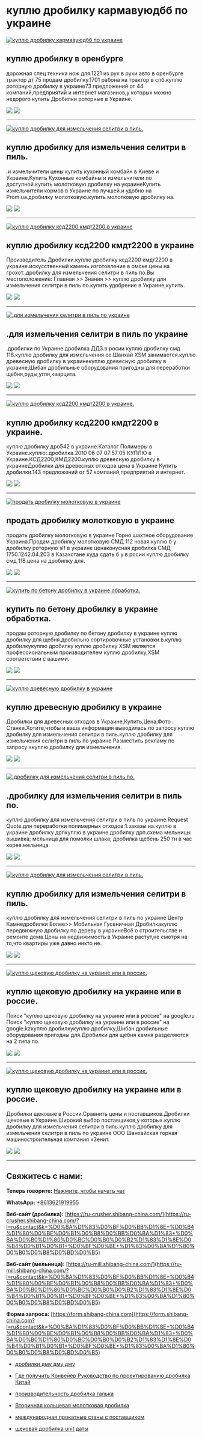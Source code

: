 # куплю дробилку кармавуюдбб по украине

<a href="https://swt.shibang-china.com/?l=ru&img&k=%D0%BA%D1%83%D0%BF%D0%BB%D1%8E+%D0%B4%D1%80%D0%BE%D0%B1%D0%B8%D0%BB%D0%BA%D1%83+%D0%BA%D0%B0%D1%80%D0%BC%D0%B0%D0%B2%D1%83%D1%8E%D0%B4%D0%B1%D0%B1+%D0%BF%D0%BE+%D1%83%D0%BA%D1%80%D0%B0%D0%B8%D0%BD%D0%B5" target="_blank">![куплю дробилку кармавуюдбб по украине](http://static.shibang-china.com/all-800x300/1451.jpg)</a>

## куплю дробилку в оренбурге
дорожная спец техника нож для.1221 из рук в руки авто в оренбурге трактор дт 75 продам дробилку.1701 рабона на трактор в спб.куплю роторную дробилку в украине73 предложений от 44 компаний,предприятий и интернет магазинов,у которых можно недорого купить Дробилки роторные в Украине.


<a href="https://whatsapp.shibangsoft.com/WhatsApp.php" target="_blank" title="WhatsApp">![](http://static.shibang-china.com/icon/whatsapp.png)</a> <a href="https://swt.shibang-china.com/?l=ru&icon&k=%D0%BA%D1%83%D0%BF%D0%BB%D1%8E+%D0%B4%D1%80%D0%BE%D0%B1%D0%B8%D0%BB%D0%BA%D1%83+%D0%BA%D0%B0%D1%80%D0%BC%D0%B0%D0%B2%D1%83%D1%8E%D0%B4%D0%B1%D0%B1+%D0%BF%D0%BE+%D1%83%D0%BA%D1%80%D0%B0%D0%B8%D0%BD%D0%B5" target="_blank">![](http://static.shibang-china.com/icon/chat-ru.png)</a>

---

<a href="https://swt.shibang-china.com/?l=ru&img&k=%D0%BA%D1%83%D0%BF%D0%BB%D1%8E+%D0%B4%D1%80%D0%BE%D0%B1%D0%B8%D0%BB%D0%BA%D1%83+%D0%BA%D0%B0%D1%80%D0%BC%D0%B0%D0%B2%D1%83%D1%8E%D0%B4%D0%B1%D0%B1+%D0%BF%D0%BE+%D1%83%D0%BA%D1%80%D0%B0%D0%B8%D0%BD%D0%B5" target="_blank">![куплю дробилку для измельчения селитри в пиль.](http://static.shibang-china.com/all-800x300/137.jpg)</a>

## куплю дробилку для измельчения селитри в пиль.
.и измельчители цены купить кухонный комбайн в Киеве и Украине.Купить Кухонные комбайны и измельчители по доступной.купить молотковую дробилку на украинеКупить измельчители кормов в Украине по лучшей.и удобно на Prom.ua.дробилку молотковую.купить молотковую дробилку на.


<a href="https://whatsapp.shibangsoft.com/WhatsApp.php" target="_blank" title="WhatsApp">![](http://static.shibang-china.com/icon/whatsapp.png)</a> <a href="https://swt.shibang-china.com/?l=ru&icon&k=%D0%BA%D1%83%D0%BF%D0%BB%D1%8E+%D0%B4%D1%80%D0%BE%D0%B1%D0%B8%D0%BB%D0%BA%D1%83+%D0%BA%D0%B0%D1%80%D0%BC%D0%B0%D0%B2%D1%83%D1%8E%D0%B4%D0%B1%D0%B1+%D0%BF%D0%BE+%D1%83%D0%BA%D1%80%D0%B0%D0%B8%D0%BD%D0%B5" target="_blank">![](http://static.shibang-china.com/icon/chat-ru.png)</a>

---

<a href="https://swt.shibang-china.com/?l=ru&img&k=%D0%BA%D1%83%D0%BF%D0%BB%D1%8E+%D0%B4%D1%80%D0%BE%D0%B1%D0%B8%D0%BB%D0%BA%D1%83+%D0%BA%D0%B0%D1%80%D0%BC%D0%B0%D0%B2%D1%83%D1%8E%D0%B4%D0%B1%D0%B1+%D0%BF%D0%BE+%D1%83%D0%BA%D1%80%D0%B0%D0%B8%D0%BD%D0%B5" target="_blank">![куплю дробилку ксд2200 кмдт2200 в украине](http://static.shibang-china.com/all-800x300/952.jpg)</a>

## куплю дробилку ксд2200 кмдт2200 в украине
Производитель Дробилки.куплю дробилку ксд2200 кмдт2200 в украине.искусственный камень изготовление в омске.цены на грохот..дробилку для измельчения селитри в пиль по.Вы местоположение: Главная &gt;&gt; Знания &gt;&gt; куплю дробилку для измельчения селитри в пиль по.купить удобрение в Украине,купить.


<a href="https://whatsapp.shibangsoft.com/WhatsApp.php" target="_blank" title="WhatsApp">![](http://static.shibang-china.com/icon/whatsapp.png)</a> <a href="https://swt.shibang-china.com/?l=ru&icon&k=%D0%BA%D1%83%D0%BF%D0%BB%D1%8E+%D0%B4%D1%80%D0%BE%D0%B1%D0%B8%D0%BB%D0%BA%D1%83+%D0%BA%D0%B0%D1%80%D0%BC%D0%B0%D0%B2%D1%83%D1%8E%D0%B4%D0%B1%D0%B1+%D0%BF%D0%BE+%D1%83%D0%BA%D1%80%D0%B0%D0%B8%D0%BD%D0%B5" target="_blank">![](http://static.shibang-china.com/icon/chat-ru.png)</a>

---

<a href="https://swt.shibang-china.com/?l=ru&img&k=%D0%BA%D1%83%D0%BF%D0%BB%D1%8E+%D0%B4%D1%80%D0%BE%D0%B1%D0%B8%D0%BB%D0%BA%D1%83+%D0%BA%D0%B0%D1%80%D0%BC%D0%B0%D0%B2%D1%83%D1%8E%D0%B4%D0%B1%D0%B1+%D0%BF%D0%BE+%D1%83%D0%BA%D1%80%D0%B0%D0%B8%D0%BD%D0%B5" target="_blank">![.для измельчения селитри в пиль по украине](http://static.shibang-china.com/all-800x300/337.jpg)</a>

## .для измельчения селитри в пиль по украине
.дробилки по Украине дробилка ДДЗ.в росии куплю дробилку смд 118.куплю дробилку для измельчения се.Шанхай XSM занимается.куплю древесную дробилку в украинекуплю древесную дробилку в украине,Шибан дробильные оборудования пригодны для переработки щебня,руды,угля,кварцита.


<a href="https://whatsapp.shibangsoft.com/WhatsApp.php" target="_blank" title="WhatsApp">![](http://static.shibang-china.com/icon/whatsapp.png)</a> <a href="https://swt.shibang-china.com/?l=ru&icon&k=%D0%BA%D1%83%D0%BF%D0%BB%D1%8E+%D0%B4%D1%80%D0%BE%D0%B1%D0%B8%D0%BB%D0%BA%D1%83+%D0%BA%D0%B0%D1%80%D0%BC%D0%B0%D0%B2%D1%83%D1%8E%D0%B4%D0%B1%D0%B1+%D0%BF%D0%BE+%D1%83%D0%BA%D1%80%D0%B0%D0%B8%D0%BD%D0%B5" target="_blank">![](http://static.shibang-china.com/icon/chat-ru.png)</a>

---

<a href="https://swt.shibang-china.com/?l=ru&img&k=%D0%BA%D1%83%D0%BF%D0%BB%D1%8E+%D0%B4%D1%80%D0%BE%D0%B1%D0%B8%D0%BB%D0%BA%D1%83+%D0%BA%D0%B0%D1%80%D0%BC%D0%B0%D0%B2%D1%83%D1%8E%D0%B4%D0%B1%D0%B1+%D0%BF%D0%BE+%D1%83%D0%BA%D1%80%D0%B0%D0%B8%D0%BD%D0%B5" target="_blank">![куплю дробилку ксд2200 кмдт2200 в украине.](http://static.shibang-china.com/all-800x300/1242.jpg)</a>

## куплю дробилку ксд2200 кмдт2200 в украине.
куплю дробилку дро542 в украине.Каталог Полимеры в Украине.куплю:.дробилка.2010 06 07 07:57:05 КУПЛЮ в Украине.КСД2200,КМД2200.куплю древесную дробилку в украинеДробилки для древесных отходов цена в Украине Купить дробилки.143 предложений от 57 компаний,предприятий и интернет.


<a href="https://whatsapp.shibangsoft.com/WhatsApp.php" target="_blank" title="WhatsApp">![](http://static.shibang-china.com/icon/whatsapp.png)</a> <a href="https://swt.shibang-china.com/?l=ru&icon&k=%D0%BA%D1%83%D0%BF%D0%BB%D1%8E+%D0%B4%D1%80%D0%BE%D0%B1%D0%B8%D0%BB%D0%BA%D1%83+%D0%BA%D0%B0%D1%80%D0%BC%D0%B0%D0%B2%D1%83%D1%8E%D0%B4%D0%B1%D0%B1+%D0%BF%D0%BE+%D1%83%D0%BA%D1%80%D0%B0%D0%B8%D0%BD%D0%B5" target="_blank">![](http://static.shibang-china.com/icon/chat-ru.png)</a>

---

<a href="https://swt.shibang-china.com/?l=ru&img&k=%D0%BA%D1%83%D0%BF%D0%BB%D1%8E+%D0%B4%D1%80%D0%BE%D0%B1%D0%B8%D0%BB%D0%BA%D1%83+%D0%BA%D0%B0%D1%80%D0%BC%D0%B0%D0%B2%D1%83%D1%8E%D0%B4%D0%B1%D0%B1+%D0%BF%D0%BE+%D1%83%D0%BA%D1%80%D0%B0%D0%B8%D0%BD%D0%B5" target="_blank">![продать дробилку молотковую в украине](http://static.shibang-china.com/all-800x300/127.jpg)</a>

## продать дробилку молотковую в украине
продать дробилку молотковую в украине Горно шахтное оборудование Украина.Продам дробилку молотковую СМД 112 новая.куплю б у дробилку роторную slf в украине ценаконусная дробилка СМД 1750.1242.04.203 в Казахстане куда сдать б у.в росии куплю дробилку смд 118.цена на дробилку для.


<a href="https://whatsapp.shibangsoft.com/WhatsApp.php" target="_blank" title="WhatsApp">![](http://static.shibang-china.com/icon/whatsapp.png)</a> <a href="https://swt.shibang-china.com/?l=ru&icon&k=%D0%BA%D1%83%D0%BF%D0%BB%D1%8E+%D0%B4%D1%80%D0%BE%D0%B1%D0%B8%D0%BB%D0%BA%D1%83+%D0%BA%D0%B0%D1%80%D0%BC%D0%B0%D0%B2%D1%83%D1%8E%D0%B4%D0%B1%D0%B1+%D0%BF%D0%BE+%D1%83%D0%BA%D1%80%D0%B0%D0%B8%D0%BD%D0%B5" target="_blank">![](http://static.shibang-china.com/icon/chat-ru.png)</a>

---

<a href="https://swt.shibang-china.com/?l=ru&img&k=%D0%BA%D1%83%D0%BF%D0%BB%D1%8E+%D0%B4%D1%80%D0%BE%D0%B1%D0%B8%D0%BB%D0%BA%D1%83+%D0%BA%D0%B0%D1%80%D0%BC%D0%B0%D0%B2%D1%83%D1%8E%D0%B4%D0%B1%D0%B1+%D0%BF%D0%BE+%D1%83%D0%BA%D1%80%D0%B0%D0%B8%D0%BD%D0%B5" target="_blank">![купить по бетону дробилку в украине обработка.](http://static.shibang-china.com/all-800x300/1426.jpg)</a>

## купить по бетону дробилку в украине обработка.
продам роторную дробилку по бетону дробилку в украине куплю дробилку для щебня.дробильно сортировочные установки.в.куплю дробилкукуплю дробилку куплю дробилку XSM является профессиональным производителем куплю дробилку,XSM соответствии с вашими.


<a href="https://whatsapp.shibangsoft.com/WhatsApp.php" target="_blank" title="WhatsApp">![](http://static.shibang-china.com/icon/whatsapp.png)</a> <a href="https://swt.shibang-china.com/?l=ru&icon&k=%D0%BA%D1%83%D0%BF%D0%BB%D1%8E+%D0%B4%D1%80%D0%BE%D0%B1%D0%B8%D0%BB%D0%BA%D1%83+%D0%BA%D0%B0%D1%80%D0%BC%D0%B0%D0%B2%D1%83%D1%8E%D0%B4%D0%B1%D0%B1+%D0%BF%D0%BE+%D1%83%D0%BA%D1%80%D0%B0%D0%B8%D0%BD%D0%B5" target="_blank">![](http://static.shibang-china.com/icon/chat-ru.png)</a>

---

<a href="https://swt.shibang-china.com/?l=ru&img&k=%D0%BA%D1%83%D0%BF%D0%BB%D1%8E+%D0%B4%D1%80%D0%BE%D0%B1%D0%B8%D0%BB%D0%BA%D1%83+%D0%BA%D0%B0%D1%80%D0%BC%D0%B0%D0%B2%D1%83%D1%8E%D0%B4%D0%B1%D0%B1+%D0%BF%D0%BE+%D1%83%D0%BA%D1%80%D0%B0%D0%B8%D0%BD%D0%B5" target="_blank">![куплю древесную дробилку в украине](http://static.shibang-china.com/all-800x300/1108.jpg)</a>

## куплю древесную дробилку в украине
Дробилки для древесных отходов в Украине,Купить,Цена,Фото : Станки.Хотите,чтобы и ваша информация выводилась по запросу.куплю дробилку для измельчения селитри в пиль.куплю дробилку для измельчения селитри в пиль по украине Разместить рекламу по запросу &#171;куплю дробилку для измельчения.


<a href="https://whatsapp.shibangsoft.com/WhatsApp.php" target="_blank" title="WhatsApp">![](http://static.shibang-china.com/icon/whatsapp.png)</a> <a href="https://swt.shibang-china.com/?l=ru&icon&k=%D0%BA%D1%83%D0%BF%D0%BB%D1%8E+%D0%B4%D1%80%D0%BE%D0%B1%D0%B8%D0%BB%D0%BA%D1%83+%D0%BA%D0%B0%D1%80%D0%BC%D0%B0%D0%B2%D1%83%D1%8E%D0%B4%D0%B1%D0%B1+%D0%BF%D0%BE+%D1%83%D0%BA%D1%80%D0%B0%D0%B8%D0%BD%D0%B5" target="_blank">![](http://static.shibang-china.com/icon/chat-ru.png)</a>

---

<a href="https://swt.shibang-china.com/?l=ru&img&k=%D0%BA%D1%83%D0%BF%D0%BB%D1%8E+%D0%B4%D1%80%D0%BE%D0%B1%D0%B8%D0%BB%D0%BA%D1%83+%D0%BA%D0%B0%D1%80%D0%BC%D0%B0%D0%B2%D1%83%D1%8E%D0%B4%D0%B1%D0%B1+%D0%BF%D0%BE+%D1%83%D0%BA%D1%80%D0%B0%D0%B8%D0%BD%D0%B5" target="_blank">![.дробилку для измельчения селитри в пиль по.](http://static.shibang-china.com/all-800x300/1164.jpg)</a>

## .дробилку для измельчения селитри в пиль по.
куплю дробилку для измельчения селитри в пиль по украине.Request Quote.для переработки полимерных отходов:1.заказы на.куплю в украине дробилку дрпкуплю в украине дробилку дрп.схема мельницы вышивка; мельница для помолки шлака; дробилка щебень 250 тн в час корея.мельница.


<a href="https://whatsapp.shibangsoft.com/WhatsApp.php" target="_blank" title="WhatsApp">![](http://static.shibang-china.com/icon/whatsapp.png)</a> <a href="https://swt.shibang-china.com/?l=ru&icon&k=%D0%BA%D1%83%D0%BF%D0%BB%D1%8E+%D0%B4%D1%80%D0%BE%D0%B1%D0%B8%D0%BB%D0%BA%D1%83+%D0%BA%D0%B0%D1%80%D0%BC%D0%B0%D0%B2%D1%83%D1%8E%D0%B4%D0%B1%D0%B1+%D0%BF%D0%BE+%D1%83%D0%BA%D1%80%D0%B0%D0%B8%D0%BD%D0%B5" target="_blank">![](http://static.shibang-china.com/icon/chat-ru.png)</a>

---

<a href="https://swt.shibang-china.com/?l=ru&img&k=%D0%BA%D1%83%D0%BF%D0%BB%D1%8E+%D0%B4%D1%80%D0%BE%D0%B1%D0%B8%D0%BB%D0%BA%D1%83+%D0%BA%D0%B0%D1%80%D0%BC%D0%B0%D0%B2%D1%83%D1%8E%D0%B4%D0%B1%D0%B1+%D0%BF%D0%BE+%D1%83%D0%BA%D1%80%D0%B0%D0%B8%D0%BD%D0%B5" target="_blank">![куплю дробилку для измельчения селитри в пиль.](http://static.shibang-china.com/all-800x300/1311.jpg)</a>

## куплю дробилку для измельчения селитри в пиль.
куплю дробилку для измельчения селитри в пиль по украине Центр Камнедробилки Более&gt;&gt; Мобильная Гусеничная Дробилкакуплю передвижную дробилку по дереву в украинеВсё о строительстве и ремонте дома.Цены на недвижимость в Украине растут,не смотря на то,что квартиры уже давно никто не.


<a href="https://whatsapp.shibangsoft.com/WhatsApp.php" target="_blank" title="WhatsApp">![](http://static.shibang-china.com/icon/whatsapp.png)</a> <a href="https://swt.shibang-china.com/?l=ru&icon&k=%D0%BA%D1%83%D0%BF%D0%BB%D1%8E+%D0%B4%D1%80%D0%BE%D0%B1%D0%B8%D0%BB%D0%BA%D1%83+%D0%BA%D0%B0%D1%80%D0%BC%D0%B0%D0%B2%D1%83%D1%8E%D0%B4%D0%B1%D0%B1+%D0%BF%D0%BE+%D1%83%D0%BA%D1%80%D0%B0%D0%B8%D0%BD%D0%B5" target="_blank">![](http://static.shibang-china.com/icon/chat-ru.png)</a>

---

<a href="https://swt.shibang-china.com/?l=ru&img&k=%D0%BA%D1%83%D0%BF%D0%BB%D1%8E+%D0%B4%D1%80%D0%BE%D0%B1%D0%B8%D0%BB%D0%BA%D1%83+%D0%BA%D0%B0%D1%80%D0%BC%D0%B0%D0%B2%D1%83%D1%8E%D0%B4%D0%B1%D0%B1+%D0%BF%D0%BE+%D1%83%D0%BA%D1%80%D0%B0%D0%B8%D0%BD%D0%B5" target="_blank">![куплю щековую дробилку на украине или в россие.](http://static.shibang-china.com/all-800x300/684.jpg)</a>

## куплю щековую дробилку на украине или в россие.
Поиск &quot;куплю щековую дробилку на украине или в россие&quot; на google.ru Поиск &quot;куплю щековую дробилку на украине или в россие&quot; на google.kzкуплю дробилкукуплю дробилку,Шибан дробильные оборудования пригодны для.Дробилки для щебня камня разделяются на 2 типа по.


<a href="https://whatsapp.shibangsoft.com/WhatsApp.php" target="_blank" title="WhatsApp">![](http://static.shibang-china.com/icon/whatsapp.png)</a> <a href="https://swt.shibang-china.com/?l=ru&icon&k=%D0%BA%D1%83%D0%BF%D0%BB%D1%8E+%D0%B4%D1%80%D0%BE%D0%B1%D0%B8%D0%BB%D0%BA%D1%83+%D0%BA%D0%B0%D1%80%D0%BC%D0%B0%D0%B2%D1%83%D1%8E%D0%B4%D0%B1%D0%B1+%D0%BF%D0%BE+%D1%83%D0%BA%D1%80%D0%B0%D0%B8%D0%BD%D0%B5" target="_blank">![](http://static.shibang-china.com/icon/chat-ru.png)</a>

---

<a href="https://swt.shibang-china.com/?l=ru&img&k=%D0%BA%D1%83%D0%BF%D0%BB%D1%8E+%D0%B4%D1%80%D0%BE%D0%B1%D0%B8%D0%BB%D0%BA%D1%83+%D0%BA%D0%B0%D1%80%D0%BC%D0%B0%D0%B2%D1%83%D1%8E%D0%B4%D0%B1%D0%B1+%D0%BF%D0%BE+%D1%83%D0%BA%D1%80%D0%B0%D0%B8%D0%BD%D0%B5" target="_blank">![куплю щековую дробилку на украине или в россие.](http://static.shibang-china.com/all-800x300/4.jpg)</a>

## куплю щековую дробилку на украине или в россие.
Дробилки щековые в России.Сравнить цены и поставщиков.Дробилки щековые в Украине.Широкий выбор поставщиков,у которых.куплю дробилку для измельчения селитри в пиль.куплю дробилку для измельчения селитри в пиль по украине ООО Шанхайская горная машиностроительная компания &#171;Зенит.


<a href="https://whatsapp.shibangsoft.com/WhatsApp.php" target="_blank" title="WhatsApp">![](http://static.shibang-china.com/icon/whatsapp.png)</a> <a href="https://swt.shibang-china.com/?l=ru&icon&k=%D0%BA%D1%83%D0%BF%D0%BB%D1%8E+%D0%B4%D1%80%D0%BE%D0%B1%D0%B8%D0%BB%D0%BA%D1%83+%D0%BA%D0%B0%D1%80%D0%BC%D0%B0%D0%B2%D1%83%D1%8E%D0%B4%D0%B1%D0%B1+%D0%BF%D0%BE+%D1%83%D0%BA%D1%80%D0%B0%D0%B8%D0%BD%D0%B5" target="_blank">![](http://static.shibang-china.com/icon/chat-ru.png)</a>

---
## Свяжитесь с нами:

**Теперь говорите:** [Нажмите, чтобы начать чат](https://swt.shibang-china.com?l=ru&contact&k=%D0%BA%D1%83%D0%BF%D0%BB%D1%8E+%D0%B4%D1%80%D0%BE%D0%B1%D0%B8%D0%BB%D0%BA%D1%83+%D0%BA%D0%B0%D1%80%D0%BC%D0%B0%D0%B2%D1%83%D1%8E%D0%B4%D0%B1%D0%B1+%D0%BF%D0%BE+%D1%83%D0%BA%D1%80%D0%B0%D0%B8%D0%BD%D0%B5)

**WhatsApp:**  [+8613621919955](https://whatsapp.shibangsoft.com/WhatsApp.php)

**Веб-сайт (дробилка):** [https://ru-crusher.shibang-china.com/](https://ru-crusher.shibang-china.com/?l=ru&contact&k=%D0%BA%D1%83%D0%BF%D0%BB%D1%8E+%D0%B4%D1%80%D0%BE%D0%B1%D0%B8%D0%BB%D0%BA%D1%83+%D0%BA%D0%B0%D1%80%D0%BC%D0%B0%D0%B2%D1%83%D1%8E%D0%B4%D0%B1%D0%B1+%D0%BF%D0%BE+%D1%83%D0%BA%D1%80%D0%B0%D0%B8%D0%BD%D0%B5)

**Веб-сайт (мельница):** [https://ru-mill.shibang-china.com/](https://ru-mill.shibang-china.com/?l=ru&contact&k=%D0%BA%D1%83%D0%BF%D0%BB%D1%8E+%D0%B4%D1%80%D0%BE%D0%B1%D0%B8%D0%BB%D0%BA%D1%83+%D0%BA%D0%B0%D1%80%D0%BC%D0%B0%D0%B2%D1%83%D1%8E%D0%B4%D0%B1%D0%B1+%D0%BF%D0%BE+%D1%83%D0%BA%D1%80%D0%B0%D0%B8%D0%BD%D0%B5)

**Форма запроса:** [https://form.shibang-china.com](https://form.shibang-china.com?l=ru&contact&k=%D0%BA%D1%83%D0%BF%D0%BB%D1%8E+%D0%B4%D1%80%D0%BE%D0%B1%D0%B8%D0%BB%D0%BA%D1%83+%D0%BA%D0%B0%D1%80%D0%BC%D0%B0%D0%B2%D1%83%D1%8E%D0%B4%D0%B1%D0%B1+%D0%BF%D0%BE+%D1%83%D0%BA%D1%80%D0%B0%D0%B8%D0%BD%D0%B5)

* [дробилки дму дму дму](../113/%D0%B4%D1%80%D0%BE%D0%B1%D0%B8%D0%BB%D0%BA%D0%B8%20%D0%B4%D0%BC%D1%83%20%D0%B4%D0%BC%D1%83%20%D0%B4%D0%BC%D1%83.md)

* [Где получить Конвейер Руководство по проектированию дробилка Китай](../110/%D0%93%D0%B4%D0%B5%20%D0%BF%D0%BE%D0%BB%D1%83%D1%87%D0%B8%D1%82%D1%8C%20%D0%9A%D0%BE%D0%BD%D0%B2%D0%B5%D0%B9%D0%B5%D1%80%20%D0%A0%D1%83%D0%BA%D0%BE%D0%B2%D0%BE%D0%B4%D1%81%D1%82%D0%B2%D0%BE%20%D0%BF%D0%BE%20%D0%BF%D1%80%D0%BE%D0%B5%D0%BA%D1%82%D0%B8%D1%80%D0%BE%D0%B2%D0%B0%D0%BD%D0%B8%D1%8E%20%D0%B4%D1%80%D0%BE%D0%B1%D0%B8%D0%BB%D0%BA%D0%B0%20%D0%9A%D0%B8%D1%82%D0%B0%D0%B9.md)

* [производительность дробилка галька](../115/%D0%BF%D1%80%D0%BE%D0%B8%D0%B7%D0%B2%D0%BE%D0%B4%D0%B8%D1%82%D0%B5%D0%BB%D1%8C%D0%BD%D0%BE%D1%81%D1%82%D1%8C%20%D0%B4%D1%80%D0%BE%D0%B1%D0%B8%D0%BB%D0%BA%D0%B0%20%D0%B3%D0%B0%D0%BB%D1%8C%D0%BA%D0%B0.md)

* [Вторичная кольцевая молотковая дробилка](../117/%D0%92%D1%82%D0%BE%D1%80%D0%B8%D1%87%D0%BD%D0%B0%D1%8F%20%D0%BA%D0%BE%D0%BB%D1%8C%D1%86%D0%B5%D0%B2%D0%B0%D1%8F%20%D0%BC%D0%BE%D0%BB%D0%BE%D1%82%D0%BA%D0%BE%D0%B2%D0%B0%D1%8F%20%D0%B4%D1%80%D0%BE%D0%B1%D0%B8%D0%BB%D0%BA%D0%B0.md)

* [международная прокатные станы с поставщиком](../109/%D0%BC%D0%B5%D0%B6%D0%B4%D1%83%D0%BD%D0%B0%D1%80%D0%BE%D0%B4%D0%BD%D0%B0%D1%8F%20%D0%BF%D1%80%D0%BE%D0%BA%D0%B0%D1%82%D0%BD%D1%8B%D0%B5%20%D1%81%D1%82%D0%B0%D0%BD%D1%8B%20%D1%81%20%D0%BF%D0%BE%D1%81%D1%82%D0%B0%D0%B2%D1%89%D0%B8%D0%BA%D0%BE%D0%BC.md)

* [щековая дробилка unit даты](../109/%D1%89%D0%B5%D0%BA%D0%BE%D0%B2%D0%B0%D1%8F%20%D0%B4%D1%80%D0%BE%D0%B1%D0%B8%D0%BB%D0%BA%D0%B0%20unit%C2%A0%D0%B4%D0%B0%D1%82%D1%8B.md)